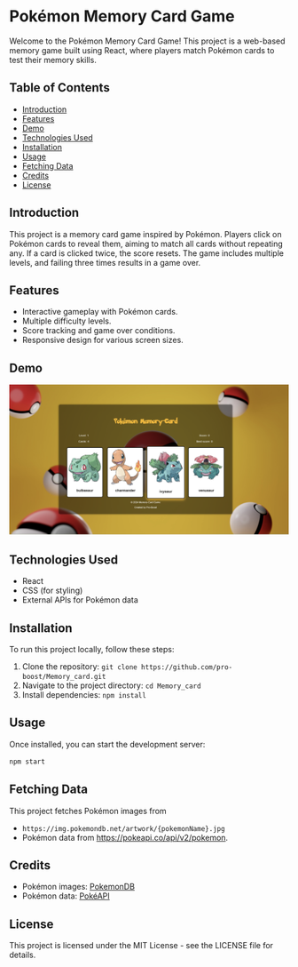 # Pokémon Memory Card Game

Welcome to the Pokémon Memory Card Game! This project is a web-based memory game built using React, where players match Pokémon cards to test their memory skills.

## Table of Contents

- [Introduction](#introduction)
- [Features](#features)
- [Demo](#demo)
- [Technologies Used](#technologies-used)
- [Installation](#installation)
- [Usage](#usage)
- [Fetching Data](#fetching-data)
- [Credits](#credits)
- [License](#license)

## Introduction

This project is a memory card game inspired by Pokémon. Players click on Pokémon cards to reveal them, aiming to match all cards without repeating any. If a card is clicked twice, the score resets. The game includes multiple levels, and failing three times results in a game over.

## Features

- Interactive gameplay with Pokémon cards.
- Multiple difficulty levels.
- Score tracking and game over conditions.
- Responsive design for various screen sizes.

## Demo

![Gameplay Screenshot](./src/assets/ScreenShot.png)

## Technologies Used

- React
- CSS (for styling)
- External APIs for Pokémon data

## Installation

To run this project locally, follow these steps:

1. Clone the repository: `git clone https://github.com/pro-boost/Memory_card.git`
2. Navigate to the project directory: `cd Memory_card `
3. Install dependencies: `npm install`

## Usage

Once installed, you can start the development server:

```bash
npm start
```

## Fetching Data

This project fetches Pokémon images from

- `https://img.pokemondb.net/artwork/{pokemonName}.jpg`
- Pokémon data from https://pokeapi.co/api/v2/pokemon.

## Credits

- Pokémon images: [PokemonDB](https://pokemondb.net/)
- Pokémon data: [PokéAPI](https://pokeapi.co/)

## License

This project is licensed under the MIT License - see the LICENSE file for details.
